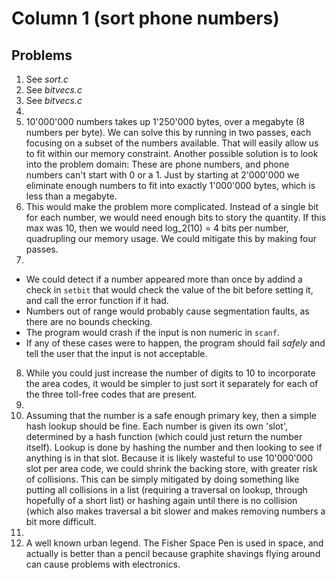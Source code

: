 # Column 1 (sort phone numbers)

## Problems

1. See _sort.c_
2. See _bitvecs.c_
3. See _bitvecs.c_
4. 
5. 10'000'000 numbers takes up 1'250'000 bytes, over a megabyte (8 numbers per byte). We can solve this by running in two passes, each focusing on a subset of the numbers available. That will easily allow us to fit within our memory constraint. Another possible solution is to look into the problem domain: These are phone numbers, and phone numbers can't start with 0 or a 1. Just by starting at 2'000'000 we eliminate enough numbers to fit into exactly 1'000'000 bytes, which is less than a megabyte.
6. This would make the problem more complicated. Instead of a single bit for each number, we would need enough bits to story the quantity. If this max was 10, then we would need log_2(10) = 4 bits per number, quadrupling our memory usage. We could mitigate this by making four passes.
7.
  * We could detect if a number appeared more than once by addind a check in `setbit` that would check the value of the bit before setting it, and call the error function if it had.
  * Numbers out of range would probably cause segmentation faults, as there are no bounds checking.
  * The program would crash if the input is non numeric in `scanf`.
  * If any of these cases were to happen, the program should fail _safely_ and tell the user that the input is not acceptable.
8. While you could just increase the number of digits to 10 to incorporate the area codes, it would be simpler to just sort it separately for each of the three toll-free codes that are present.
9. 
10. Assuming that the number is a safe enough primary key, then a simple hash lookup should be fine. Each number is given its own 'slot', determined by a hash function (which could just return the number itself). Lookup is done by hashing the number and then looking to see if anything is in that slot. Because it is likely wasteful to use 10'000'000 slot per area code, we could shrink the backing store, with greater risk of collisions. This can be simply mitigated by doing something like putting all collisions in a list (requiring a traversal on lookup, through hopefully of a short list) or hashing again until there is no collision (which also makes traversal a bit slower and makes removing numbers a bit more difficult.
11. 
12. A well known urban legend. The Fisher Space Pen is used in space, and actually is better than a pencil because graphite shavings flying around can cause problems with electronics.

